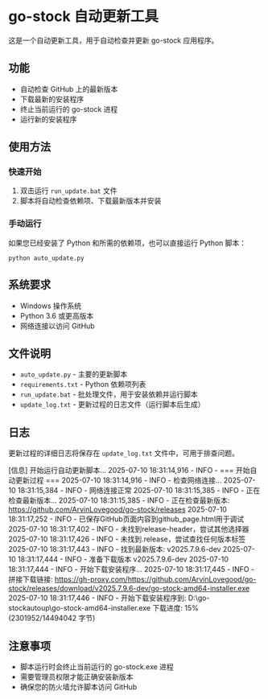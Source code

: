# go-stock 自动更新工具

这是一个自动更新工具，用于自动检查并更新 go-stock 应用程序。

## 功能

- 自动检查 GitHub 上的最新版本
- 下载最新的安装程序
- 终止当前运行的 go-stock 进程
- 运行新的安装程序

## 使用方法

### 快速开始

1. 双击运行 `run_update.bat` 文件
2. 脚本将自动检查依赖项、下载最新版本并安装

### 手动运行

如果您已经安装了 Python 和所需的依赖项，也可以直接运行 Python 脚本：

```
python auto_update.py
```

## 系统要求

- Windows 操作系统
- Python 3.6 或更高版本
- 网络连接以访问 GitHub

## 文件说明

- `auto_update.py` - 主要的更新脚本
- `requirements.txt` - Python 依赖项列表
- `run_update.bat` - 批处理文件，用于安装依赖并运行脚本
- `update_log.txt` - 更新过程的日志文件（运行脚本后生成）

## 日志

更新过程的详细日志将保存在 `update_log.txt` 文件中，可用于排查问题。


[信息] 开始运行自动更新脚本...
2025-07-10 18:31:14,916 - INFO - === 开始自动更新过程 ===
2025-07-10 18:31:14,916 - INFO - 检查网络连接...
2025-07-10 18:31:15,384 - INFO - 网络连接正常
2025-07-10 18:31:15,385 - INFO - 正在检查最新版本...
2025-07-10 18:31:15,385 - INFO - 正在检查最新版本: https://github.com/ArvinLovegood/go-stock/releases
2025-07-10 18:31:17,252 - INFO - 已保存GitHub页面内容到github_page.html用于调试
2025-07-10 18:31:17,402 - INFO - 未找到release-header，尝试其他选择器
2025-07-10 18:31:17,426 - INFO - 未找到.release，尝试查找任何版本标签
2025-07-10 18:31:17,443 - INFO - 找到最新版本: v2025.7.9.6-dev
2025-07-10 18:31:17,444 - INFO - 准备下载版本 v2025.7.9.6-dev
2025-07-10 18:31:17,444 - INFO - 开始下载安装程序...
2025-07-10 18:31:17,445 - INFO - 拼接下载链接: https://gh-proxy.com/https://github.com/ArvinLovegood/go-stock/releases/download/v2025.7.9.6-dev/go-stock-amd64-installer.exe
2025-07-10 18:31:17,446 - INFO - 开始下载安装程序到: D:\go-stockautoup\go-stock-amd64-installer.exe
下载进度: 15% (2301952/14494042 字节)

## 注意事项

- 脚本运行时会终止当前运行的 go-stock.exe 进程
- 需要管理员权限才能正确安装新版本
- 确保您的防火墙允许脚本访问 GitHub